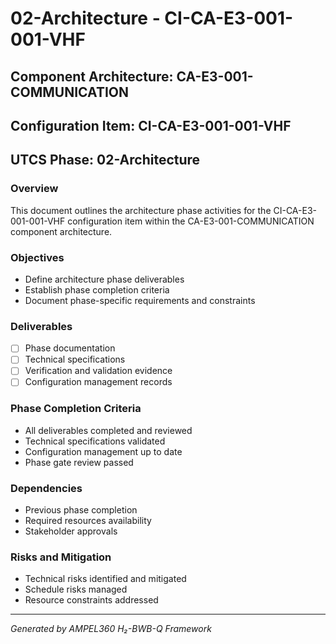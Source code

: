 # 02-Architecture - CI-CA-E3-001-001-VHF

## Component Architecture: CA-E3-001-COMMUNICATION
## Configuration Item: CI-CA-E3-001-001-VHF
## UTCS Phase: 02-Architecture

### Overview
This document outlines the architecture phase activities for the CI-CA-E3-001-001-VHF configuration item within the CA-E3-001-COMMUNICATION component architecture.

### Objectives
- Define architecture phase deliverables
- Establish phase completion criteria
- Document phase-specific requirements and constraints

### Deliverables
- [ ] Phase documentation
- [ ] Technical specifications
- [ ] Verification and validation evidence
- [ ] Configuration management records

### Phase Completion Criteria
- All deliverables completed and reviewed
- Technical specifications validated
- Configuration management up to date
- Phase gate review passed

### Dependencies
- Previous phase completion
- Required resources availability
- Stakeholder approvals

### Risks and Mitigation
- Technical risks identified and mitigated
- Schedule risks managed
- Resource constraints addressed

---
*Generated by AMPEL360 H₂-BWB-Q Framework*
